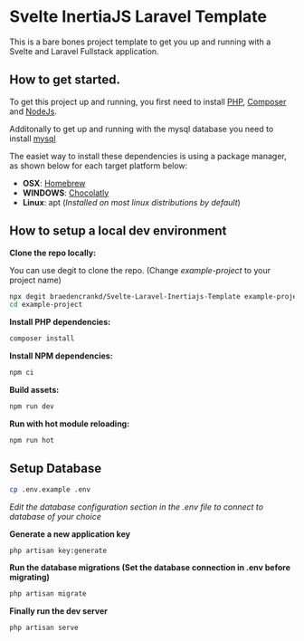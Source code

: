 # Svelte InertiaJS Laravel Template

This is a bare bones project template to get you up and running with a Svelte and Laravel Fullstack application.

## How to get started.

To get this project up and running, you first need to install [PHP](https://www.php.net/downloads.php), [Composer](https://getcomposer.org/download/) and [NodeJs](https://nodejs.org/en/download/).

Additonally to get up and running with the mysql database you need to install [mysql](https://dev.mysql.com/downloads/mysql/)

The easiet way to install these dependencies is using a package manager, as shown below for each target platform below:

- **OSX**: [Homebrew](https://brew.sh/)
- **WINDOWS**: [Chocolatly](https://chocolatey.org/)
- **Linux**: apt (_Installed on most linux distributions by default_)

## How to setup a local dev environment

**Clone the repo locally:**

You can use degit to clone the repo. (Change _example-project_ to your project name)

```sh
npx degit braedencrankd/Svelte-Laravel-Inertiajs-Template example-project
cd example-project
```

**Install PHP dependencies:**

```sh
composer install
```

**Install NPM dependencies:**

```sh
npm ci
```

**Build assets:**

```sh
npm run dev
```

**Run with hot module reloading:**

```sh
npm run hot
```

## Setup Database

```sh
cp .env.example .env
```

_Edit the database configuration section in the .env file to connect to database of your choice_

**Generate a new application key**

```sh
php artisan key:generate
```

**Run the database migrations (Set the database connection in .env before migrating)**

```sh
php artisan migrate
```

**Finally run the dev server**

```sh
php artisan serve
```
